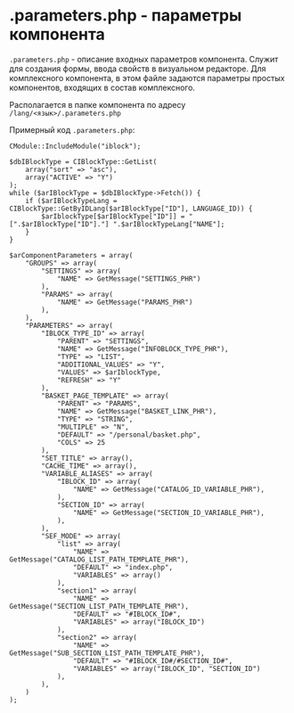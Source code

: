 # .parameters.php - параметры компонента
`.parameters.php` - описание входных параметров компонента. Служит для создания формы, ввода свойств в визуальном редакторе. Для комплексного компонента, в этом файле задаются параметры простых компонентов, входящих в состав комплексного.

Располагается в папке компонента по адресу `/lang/<язык>/.parameters.php`

Примерный код `.parameters.php`:

    CModule::IncludeModule("iblock");

    $dbIBlockType = CIBlockType::GetList(
        array("sort" => "asc"),
        array("ACTIVE" => "Y")
    );
    while ($arIBlockType = $dbIBlockType->Fetch()) {
        if ($arIBlockTypeLang = CIBlockType::GetByIDLang($arIBlockType["ID"], LANGUAGE_ID)) {
            $arIblockType[$arIBlockType["ID"]] = "[".$arIBlockType["ID"]."] ".$arIBlockTypeLang["NAME"];
        }
    }

    $arComponentParameters = array(
        "GROUPS" => array(
            "SETTINGS" => array(
                "NAME" => GetMessage("SETTINGS_PHR")
            ),
            "PARAMS" => array(
                "NAME" => GetMessage("PARAMS_PHR")
            ),
        ),
        "PARAMETERS" => array(
            "IBLOCK_TYPE_ID" => array(
                "PARENT" => "SETTINGS",
                "NAME" => GetMessage("INFOBLOCK_TYPE_PHR"),
                "TYPE" => "LIST",
                "ADDITIONAL_VALUES" => "Y",
                "VALUES" => $arIblockType,
                "REFRESH" => "Y"
            ),
            "BASKET_PAGE_TEMPLATE" => array(
                "PARENT" => "PARAMS",
                "NAME" => GetMessage("BASKET_LINK_PHR"),
                "TYPE" => "STRING",
                "MULTIPLE" => "N",
                "DEFAULT" => "/personal/basket.php",
                "COLS" => 25
            ),
            "SET_TITLE" => array(),
            "CACHE_TIME" => array(),
            "VARIABLE_ALIASES" => array(
                "IBLOCK_ID" => array(
                    "NAME" => GetMessage("CATALOG_ID_VARIABLE_PHR"),
                ),
                "SECTION_ID" => array(
                    "NAME" => GetMessage("SECTION_ID_VARIABLE_PHR"),
                ),
            ),
            "SEF_MODE" => array(
                "list" => array(
                    "NAME" => GetMessage("CATALOG_LIST_PATH_TEMPLATE_PHR"),
                    "DEFAULT" => "index.php",
                    "VARIABLES" => array()
                ),
                "section1" => array(
                    "NAME" => GetMessage("SECTION_LIST_PATH_TEMPLATE_PHR"),
                    "DEFAULT" => "#IBLOCK_ID#",
                    "VARIABLES" => array("IBLOCK_ID")
                ),
                "section2" => array(
                    "NAME" => GetMessage("SUB_SECTION_LIST_PATH_TEMPLATE_PHR"),
                    "DEFAULT" => "#IBLOCK_ID#/#SECTION_ID#",
                    "VARIABLES" => array("IBLOCK_ID", "SECTION_ID")
                ),
            ),
        )
    );

